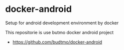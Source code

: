 # docker-android
Setup for android development environment by docker


This repositorie is use butmo docker android project
- https://github.com/budtmo/docker-android